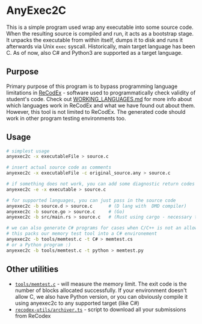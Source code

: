 # AnyExec2C

This is a simple program used wrap any executable into some source code. When the resulting source is compiled and run, it acts as a bootstrap stage. It unpacks the executable from within itself, dumps it to disk and runs it afterwards via Unix `exec` syscall. Historically, main target language has been C. As of now, also C# and Python3 are supported as a target language.

## Purpose

Primary purpose of this program is to bypass programming language limitations in [ReCodEx](https://github.com/ReCodEx) - software used to programmatically check validity of student's code. Check out [WORKING_LANGUAGES.md](WORKING_LANGUAGES.md) for more info about which languages work in ReCodEx and what we have found out about them. However, this tool is not limited to ReCodEx. The generated code should work in other program testing environments too.

## Usage

``` bash
# simplest usage
anyexec2c -x executableFile > source.c

# insert actual source code as comments
anyexec2c -x executableFile -c original_source.any > source.c

# if something does not work, you can add some diagnostic return codes using `-e` flag
anyexec2c -e -x executable > source.c

# for supported languages, you can just pass in the source code
anyexec2c -b source.d > source.c      # (D lang with  DMD compiler)
anyexec2c -b source.go > source.c     # (Go)
anyexec2c -b src/main.rs > source.c   # (Rust using cargo - necessary to call from projects main dir)

# we can also generate C# programs for cases when C/C++ is not an allowed language (using --target or -t switch)
# this packs our memory test tool into a C# environement
anyexec2c -b tools/memtest.c -t C# > memtest.cs
# or a Python program :)
anyexec2c -b tools/memtest.c -t python > memtest.py
```


## Other utilities

* [`tools/memtest.c`](tools/memtest.c) - will measure the memory limit. The exit code is the number of blocks allocated successfully. If your environment doesn't allow C, we also have Python version, or you can obviously compile it using anyexec2c to any supported target (like C#)
* [`recodex-utils/archiver.ts`](recodex-utils) - script to download all your submissions from ReCodex

